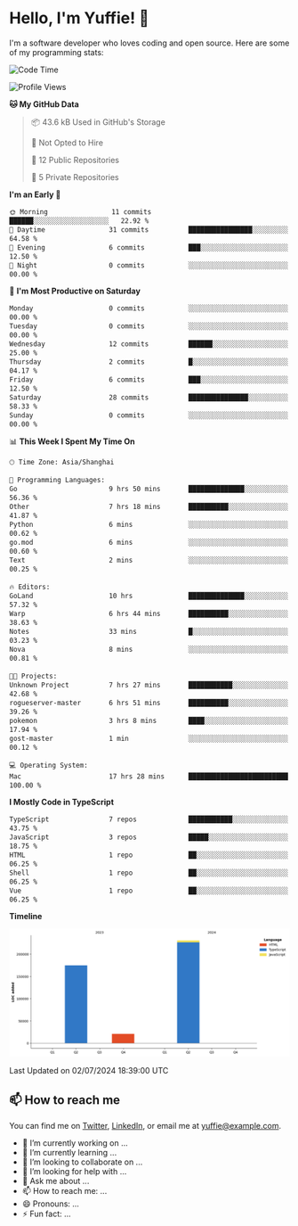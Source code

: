 
# Hello, I'm Yuffie! 👋

I'm a software developer who loves coding and open source. Here are some of my programming stats:

<!--START_SECTION:waka-->
![Code Time](http://img.shields.io/badge/Code%20Time-434%20hrs%2041%20mins-blue)

![Profile Views](http://img.shields.io/badge/Profile%20Views-0-blue)

**🐱 My GitHub Data** 

> 📦 43.6 kB Used in GitHub's Storage 
 > 
> 🚫 Not Opted to Hire
 > 
> 📜 12 Public Repositories 
 > 
> 🔑 5 Private Repositories 
 > 
**I'm an Early 🐤** 

```text
🌞 Morning                11 commits          ██████░░░░░░░░░░░░░░░░░░░   22.92 % 
🌆 Daytime                31 commits          ████████████████░░░░░░░░░   64.58 % 
🌃 Evening                6 commits           ███░░░░░░░░░░░░░░░░░░░░░░   12.50 % 
🌙 Night                  0 commits           ░░░░░░░░░░░░░░░░░░░░░░░░░   00.00 % 
```
📅 **I'm Most Productive on Saturday** 

```text
Monday                   0 commits           ░░░░░░░░░░░░░░░░░░░░░░░░░   00.00 % 
Tuesday                  0 commits           ░░░░░░░░░░░░░░░░░░░░░░░░░   00.00 % 
Wednesday                12 commits          ██████░░░░░░░░░░░░░░░░░░░   25.00 % 
Thursday                 2 commits           █░░░░░░░░░░░░░░░░░░░░░░░░   04.17 % 
Friday                   6 commits           ███░░░░░░░░░░░░░░░░░░░░░░   12.50 % 
Saturday                 28 commits          ███████████████░░░░░░░░░░   58.33 % 
Sunday                   0 commits           ░░░░░░░░░░░░░░░░░░░░░░░░░   00.00 % 
```


📊 **This Week I Spent My Time On** 

```text
🕑︎ Time Zone: Asia/Shanghai

💬 Programming Languages: 
Go                       9 hrs 50 mins       ██████████████░░░░░░░░░░░   56.36 % 
Other                    7 hrs 18 mins       ██████████░░░░░░░░░░░░░░░   41.87 % 
Python                   6 mins              ░░░░░░░░░░░░░░░░░░░░░░░░░   00.62 % 
go.mod                   6 mins              ░░░░░░░░░░░░░░░░░░░░░░░░░   00.60 % 
Text                     2 mins              ░░░░░░░░░░░░░░░░░░░░░░░░░   00.25 % 

🔥 Editors: 
GoLand                   10 hrs              ██████████████░░░░░░░░░░░   57.32 % 
Warp                     6 hrs 44 mins       ██████████░░░░░░░░░░░░░░░   38.63 % 
Notes                    33 mins             █░░░░░░░░░░░░░░░░░░░░░░░░   03.23 % 
Nova                     8 mins              ░░░░░░░░░░░░░░░░░░░░░░░░░   00.81 % 

🐱‍💻 Projects: 
Unknown Project          7 hrs 27 mins       ███████████░░░░░░░░░░░░░░   42.68 % 
rogueserver-master       6 hrs 51 mins       ██████████░░░░░░░░░░░░░░░   39.26 % 
pokemon                  3 hrs 8 mins        ████░░░░░░░░░░░░░░░░░░░░░   17.94 % 
gost-master              1 min               ░░░░░░░░░░░░░░░░░░░░░░░░░   00.12 % 

💻 Operating System: 
Mac                      17 hrs 28 mins      █████████████████████████   100.00 % 
```

**I Mostly Code in TypeScript** 

```text
TypeScript               7 repos             ███████████░░░░░░░░░░░░░░   43.75 % 
JavaScript               3 repos             █████░░░░░░░░░░░░░░░░░░░░   18.75 % 
HTML                     1 repo              ██░░░░░░░░░░░░░░░░░░░░░░░   06.25 % 
Shell                    1 repo              ██░░░░░░░░░░░░░░░░░░░░░░░   06.25 % 
Vue                      1 repo              ██░░░░░░░░░░░░░░░░░░░░░░░   06.25 % 
```



**Timeline**

![Lines of Code chart](https://raw.githubusercontent.com/macoswk/macoswk/main/assets/bar_graph.png)


 Last Updated on 02/07/2024 18:39:00 UTC
<!--END_SECTION:waka-->

## 📫 How to reach me

You can find me on [Twitter](https://twitter.com/Yuffie), [LinkedIn](https://www.linkedin.com/in/Yuffie/), or email me at yuffie@example.com.

- 🔭 I’m currently working on ...
- 🌱 I’m currently learning ...
- 👯 I’m looking to collaborate on ...
- 🤔 I’m looking for help with ...
- 💬 Ask me about ...
- 📫 How to reach me: ...
- 😄 Pronouns: ...
- ⚡ Fun fact: ...
